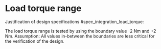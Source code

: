 # Load torque range

Justification of design specifications #spec_integration_load_torque:

The load torque range is tested by using the boundary value -2 Nm and +2 Nm.
Assumption: All values in-between the boundaries are less critical for the verification of the design.